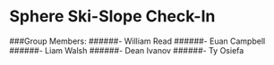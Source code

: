 # Sphere Ski-Slope Check-In

###Group Members:
######- William Read
######- Euan Campbell
######- Liam Walsh
######- Dean Ivanov
######- Ty Osiefa


